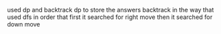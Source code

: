 used dp and backtrack
dp to store the answers
backtrack in the way that used dfs in order that first it searched for right move then it searched for down move